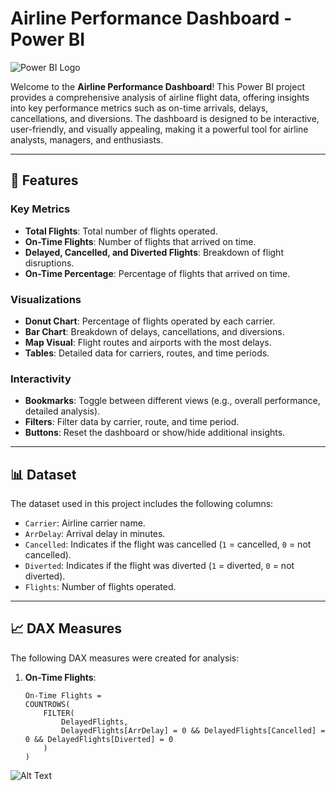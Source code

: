 # Airline Performance Dashboard - Power BI

![Power BI Logo](https://img.icons8.com/color/48/power-bi.png) 

Welcome to the **Airline Performance Dashboard**! This Power BI project provides a comprehensive analysis of airline flight data, offering insights into key performance metrics such as on-time arrivals, delays, cancellations, and diversions. The dashboard is designed to be interactive, user-friendly, and visually appealing, making it a powerful tool for airline analysts, managers, and enthusiasts.

---

## 🚀 Features

### **Key Metrics**
- **Total Flights**: Total number of flights operated.
- **On-Time Flights**: Number of flights that arrived on time.
- **Delayed, Cancelled, and Diverted Flights**: Breakdown of flight disruptions.
- **On-Time Percentage**: Percentage of flights that arrived on time.

### **Visualizations**
- **Donut Chart**: Percentage of flights operated by each carrier.
- **Bar Chart**: Breakdown of delays, cancellations, and diversions.
- **Map Visual**: Flight routes and airports with the most delays.
- **Tables**: Detailed data for carriers, routes, and time periods.

### **Interactivity**
- **Bookmarks**: Toggle between different views (e.g., overall performance, detailed analysis).
- **Filters**: Filter data by carrier, route, and time period.
- **Buttons**: Reset the dashboard or show/hide additional insights.

---

## 📊 Dataset

The dataset used in this project includes the following columns:
- `Carrier`: Airline carrier name.
- `ArrDelay`: Arrival delay in minutes.
- `Cancelled`: Indicates if the flight was cancelled (`1` = cancelled, `0` = not cancelled).
- `Diverted`: Indicates if the flight was diverted (`1` = diverted, `0` = not diverted).
- `Flights`: Number of flights operated.

---

## 📈 DAX Measures

The following DAX measures were created for analysis:

1. **On-Time Flights**:
   ```DAX
   On-Time Flights = 
   COUNTROWS(
       FILTER(
           DelayedFlights,
           DelayedFlights[ArrDelay] = 0 && DelayedFlights[Cancelled] = 0 && DelayedFlights[Diverted] = 0
       )
   )
![Alt Text](https://github.com/usamasayed/Airline-Power-Bi-Project/blob/main/Screenshots/WhatsApp%20Image%202025-02-06%20at%2023.43.02_48992eb2.jpg)
   
